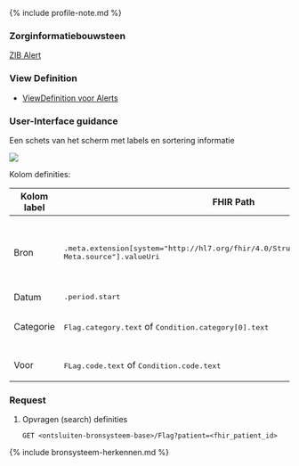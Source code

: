 {% include profile-note.md %}

### Zorginformatiebouwsteen

[ZIB Alert](https://zibs.nl/wiki/Alert-v3.2(2017NL))

### View Definition

* [ViewDefinition voor Alerts](ViewDefinition-Flag.json)

### User-Interface guidance

Een schets van het scherm met labels en sortering informatie
<div style="clear:both;"><img src="UI-Schets-Alerts.png" class="figure-img img-responsive img-rounded center-block"></div>

Kolom definities:
<table class="grid">
  <thead>
    <th>Kolom label</th>
    <th width="25%">FHIR Path</th>
    <th>FHIR Type</th>
    <th>Zib element</th>
    <th>Toelichting of regels</th>
  </thead>
  <tbody>
    <tr>
      <td>Bron</td>
      <td><samp>.meta.extension[system="http://hl7.org/fhir/4.0/StructureDefinition/extension-Meta.source"].valueUri</samp></td>
      <td><code>string</code></td>
      <td><i>nvt</i></td>
      <td>Lookup adhv uri (AGB-Z of OID) <code>&lt;adressering-base&gt;/Organization?identifier=&lt;.meta.tag.code&gt;</code> en gebruik dan <code>Organization.name</code></td>
    </tr>
    <tr>
      <td>Datum</td>
      <td><samp>.period.start</samp></td>
      <td><code>dateTime</code></td>
      <td>BeginDatumTijd</td>
      <td>​</td>
    </tr>
    <tr>
      <td>Categorie</td>
      <td><samp>Flag.category.text</samp> of <samp>Condition.category[0].text</samp></td>
      <td><code>string​</code></td>
      <td>AlertNaam of Conditie::Probleem</td>
      <td>Indien <samp>Condition.category[0].text</samp> null is wordt de <samp>Flag.code.text</samp> getoond</td>
    </tr>
    <tr>
      <td>Voor</td>
      <td><samp>FLag.code.text</samp> of <samp>Condition.code.text</samp></td>
      <td><code>string​</code></td>
      <td>AlertType</td>
      <td>Indien <samp>Condition.code.text null is wordt de <samp>Flag.code.text</samp> getoond </td>
    </tr>
  </tbody>
</table>

### Request

1. Opvragen (search) definities

    `GET <ontsluiten-bronsysteem-base>/Flag?patient=<fhir_patient_id>`

{% include bronsysteem-herkennen.md %}